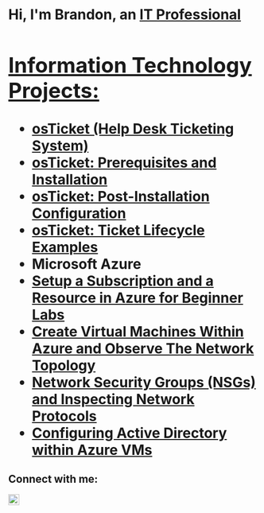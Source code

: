 <h1>Hi, I'm Brandon, an <a href="https://www.linkedin.com/in/bvongpradith">IT Professional

<h2> Information Technology Projects:</h2>

-  <b>osTicket (Help Desk Ticketing System)</b>
  - [osTicket: Prerequisites and Installation](https://github.com/bvongpradith/osticket-prereqs)
  - [osTicket: Post-Installation Configuration](https://github.com/joshmadakoredmonds/post-install-config)
  - [osTicket: Ticket Lifecycle Examples](https://github.com/joshmadakoredmonds/ticket-lifecycle)
-  <b>Microsoft Azure</b>
  - [Setup a Subscription and a Resource in Azure for Beginner Labs](https://github.com/bvongpradith/setup-azure-sub-and-resource)
  - [Create Virtual Machines Within Azure and Observe The Network Topology](https://github.com/bvongpradith/creating-azure-vm)
  - [Network Security Groups (NSGs) and Inspecting Network Protocols](https://github.com/joshmadakoredmonds/azure-network-protocols)
  - [Configuring Active Directory within Azure VMs](https://github.com/joshmadakoredmonds/configure-ad)

<h2>Connect with me:</h2>

[<img align="left" alt="Josh | LinkedIn" width="22px" src="https://cdn.jsdelivr.net/npm/simple-icons@v3/icons/linkedin.svg" />][linkedin]


[linkedin]: https://www.linkedin.com/in/bvongpradith
